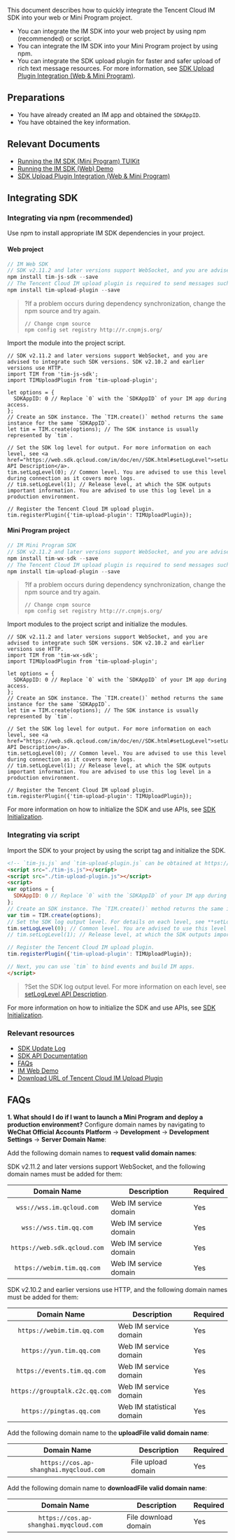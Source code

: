 This document describes how to quickly integrate the Tencent Cloud IM SDK into your web or Mini Program project.
- You can integrate the IM SDK into your web project by using npm (recommended) or script.
- You can integrate the IM SDK into your Mini Program project by using npm.
- You can integrate the SDK upload plugin for faster and safer upload of rich text message resources. For more information, see [SDK Upload Plugin Integration (Web & Mini Program)](https://intl.cloud.tencent.com/document/product/1047/39858).

## Preparations
- You have already created an IM app and obtained the `SDKAppID`.
- You have obtained the key information.


## Relevant Documents
- [Running the IM SDK (Mini Program) TUIKit](https://github.com/tencentyun/TIMSDK/tree/master/MiniProgram/TUIKit)
- [Running the IM SDK (Web) Demo](https://github.com/tencentyun/TIMSDK/tree/master/Web/Demo)
- [SDK Upload Plugin Integration (Web & Mini Program)](https://intl.cloud.tencent.com/document/product/1047/39858)

## Integrating SDK


### Integrating via npm (recommended)
Use npm to install appropriate IM SDK dependencies in your project.

#### **Web project**
```javascript
// IM Web SDK
// SDK v2.11.2 and later versions support WebSocket, and you are advised to integrate such SDK versions. SDK v2.10.2 and earlier versions use HTTP.
npm install tim-js-sdk --save
// The Tencent Cloud IM upload plugin is required to send messages such as images and files.
npm install tim-upload-plugin --save
```
 >?If a problem occurs during dependency synchronization, change the npm source and try again.
>```
>// Change cnpm source
>npm config set registry http://r.cnpmjs.org/
>```

 Import the module into the project script.
```
// SDK v2.11.2 and later versions support WebSocket, and you are advised to integrate such SDK versions. SDK v2.10.2 and earlier versions use HTTP.
import TIM from 'tim-js-sdk';
import TIMUploadPlugin from 'tim-upload-plugin';

let options = {
  SDKAppID: 0 // Replace `0` with the `SDKAppID` of your IM app during access.
};
// Create an SDK instance. The `TIM.create()` method returns the same instance for the same `SDKAppID`.
let tim = TIM.create(options); // The SDK instance is usually represented by `tim`.

// Set the SDK log level for output. For more information on each level, see <a href="https://web.sdk.qcloud.com/im/doc/en//SDK.html#setLogLevel">setLogLevel API Description</a>.
tim.setLogLevel(0); // Common level. You are advised to use this level during connection as it covers more logs.
// tim.setLogLevel(1); // Release level, at which the SDK outputs important information. You are advised to use this log level in a production environment.

// Register the Tencent Cloud IM upload plugin.
tim.registerPlugin({'tim-upload-plugin': TIMUploadPlugin});
```

#### **Mini Program project**
```javascript
// IM Mini Program SDK
// SDK v2.11.2 and later versions support WebSocket, and you are advised to integrate such SDK versions. SDK v2.10.2 and earlier versions use HTTP.
npm install tim-wx-sdk --save
// The Tencent Cloud IM upload plugin is required to send messages such as images and files.
npm install tim-upload-plugin --save
```
>?If a problem occurs during dependency synchronization, change the npm source and try again.
>```
>// Change cnpm source
>npm config set registry http://r.cnpmjs.org/
>```

 Import modules to the project script and initialize the modules.
```
// SDK v2.11.2 and later versions support WebSocket, and you are advised to integrate such SDK versions. SDK v2.10.2 and earlier versions use HTTP.
import TIM from 'tim-wx-sdk';
import TIMUploadPlugin from 'tim-upload-plugin';

let options = {
  SDKAppID: 0 // Replace `0` with the `SDKAppID` of your IM app during access.
};
// Create an SDK instance. The `TIM.create()` method returns the same instance for the same `SDKAppID`.
let tim = TIM.create(options); // The SDK instance is usually represented by `tim`.

// Set the SDK log level for output. For more information on each level, see <a href="https://web.sdk.qcloud.com/im/doc/en//SDK.html#setLogLevel">setLogLevel API Description</a>.
tim.setLogLevel(0); // Common level. You are advised to use this level during connection as it covers more logs.
// tim.setLogLevel(1); // Release level, at which the SDK outputs important information. You are advised to use this log level in a production environment.

// Register the Tencent Cloud IM upload plugin.
tim.registerPlugin({'tim-upload-plugin': TIMUploadPlugin});
```

For more information on how to initialize the SDK and use APIs, see [SDK Initialization](https://web.sdk.qcloud.com/im/doc/en//SDK.html).

### Integrating via script
Import the SDK to your project by using the script tag and initialize the SDK.

```html
<!-- `tim-js.js` and `tim-upload-plugin.js` can be obtained at https://github.com/tencentyun/TIMSDK/tree/master/Web/Demo/sdk. -->
<script src="./tim-js.js"></script>
<script src="./tim-upload-plugin.js"></script>
<script>
var options = {
  SDKAppID: 0 // Replace `0` with the `SDKAppID` of your IM app during access.
};
// Create an SDK instance. The `TIM.create()` method returns the same instance for the same `SDKAppID`.
var tim = TIM.create(options);
// Set the SDK log output level. For details on each level, see **setLogLevel API description**.
tim.setLogLevel(0); // Common level. You are advised to use this level during connection as it covers more logs.
// tim.setLogLevel(1); // Release level, at which the SDK outputs important information. You are advised to use this log level in a production environment.

// Register the Tencent Cloud IM upload plugin.
tim.registerPlugin({'tim-upload-plugin': TIMUploadPlugin});

// Next, you can use `tim` to bind events and build IM apps.
</script>
```

>?Set the SDK log output level. For more information on each level, see [setLogLevel API Description](https://web.sdk.qcloud.com/im/doc/en//SDK.html#setLogLevel).

For more information on how to initialize the SDK and use APIs, see [SDK Initialization](https://web.sdk.qcloud.com/im/doc/en//SDK.html).

### Relevant resources
- [SDK Update Log](https://intl.cloud.tencent.com/document/product/1047/34281)
- [SDK API Documentation](https://web.sdk.qcloud.com/im/doc/en//SDK.html)
- [FAQs](https://web.sdk.qcloud.com/im/doc/en//tutorial-01-faq.html)
- [IM Web Demo](https://github.com/tencentyun/TIMSDK/tree/master/Web/Demo)
- [Download URL of Tencent Cloud IM Upload Plugin](https://www.npmjs.com/package/tim-upload-plugin)


## FAQs

**1. What should I do if I want to launch a Mini Program and deploy a production environment?**
Configure domain names by navigating to **WeChat Official Accounts Platform** -> **Development** -> **Development Settings** -> **Server Domain Name**:

Add the following domain names to **request valid domain names**:

SDK v2.11.2 and later versions support WebSocket, and the following domain names must be added for them:

| Domain Name | Description |  Required |
|:-------:|---------|----|
| `wss://wss.im.qcloud.com` | Web IM service domain | Yes |
| `wss://wss.tim.qq.com` | Web IM service domain | Yes |
| `https://web.sdk.qcloud.com` | Web IM service domain | Yes |
| `https://webim.tim.qq.com` | Web IM service domain | Yes |

SDK v2.10.2 and earlier versions use HTTP, and the following domain names must be added for them:

| Domain Name | Description |  Required |
|:-------:|---------|----|
| `https://webim.tim.qq.com` | Web IM service domain | Yes |
|`https://yun.tim.qq.com` | Web IM service domain | Yes |
|`https://events.tim.qq.com` | Web IM service domain | Yes |
|`https://grouptalk.c2c.qq.com`| Web IM service domain | Yes |
|`https://pingtas.qq.com` | Web IM statistical domain | Yes |

Add the following domain name to the **uploadFile valid domain name**:

| Domain Name | Description |  Required |
|:-------:|---------|----|
|`https://cos.ap-shanghai.myqcloud.com` | File upload domain | Yes |

Add the following domain name to **downloadFile valid domain name**:

| Domain Name | Description |  Required |
|:-------:|---------|----|
|`https://cos.ap-shanghai.myqcloud.com` | File download domain | Yes |

